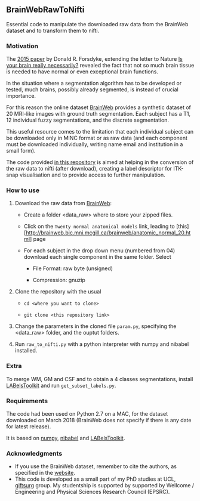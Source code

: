 ## BrainWebRawToNifti

Essential code to manipulate the downloaded raw data from the BrainWeb dataset and to transform them to nifti.

### Motivation

The [2015 paper][paoerForsdyke] by Donald R. Forsdyke, extending the letter to Nature [Is your brain really necessarily?][paperLorber] 
revealed the fact that not so much brain tissue is needed to have normal or even exceptional brain functions.

In the situation where a segmentation algorithm has to be developed or tested, much brains, 
possibly already segmented, is instead of crucial importance.

For this reason the online dataset [BrainWeb][brainweb] provides a synthetic dataset of 20 MRI-like images with ground truth segmentation.
Each subject has a T1, 12 individual fuzzy segmentations, and the discrete segmentation. 

This useful resource comes to the limitation that each individual subject can be downloaded only in MINC format
or as raw data (and each component must be downloaded individually, writing name email and institution in a small form).

The code provided [in this repository][here] is aimed at helping in the conversion of the raw data to nifti (after download), 
creating a label descriptor for ITK-snap visualisation and to provide access to further manipulation.


### How to use

1. Download the raw data from [BrainWeb][brainweb]: 

    + Create a folder <data_raw> where to store your zipped files.
    
    + Click on the `Twenty normal anatomical models` link, leading to [this][http://brainweb.bic.mni.mcgill.ca/brainweb/anatomic_normal_20.html] page
    
    + For each subject in the drop down menu (numbered from 04) download each single component in the same folder. Select
    
        + File Format: raw byte (unsigned)
        
        + Compression: gnuzip
        
2. Clone the repository with the usual 

    + `cd <where you want to clone>`
    
    + `git clone <this repository link>`
    
3. Change the parameters in the cloned file `param.py`, specifying the <data_raw> folder, and the ouptut folders.

4. Run `raw_to_nifti.py` with a python interpreter with numpy and nibabel installed.
    
### Extra

To merge WM, GM and CSF and to obtain a 4 classes segmentations, install [LABelsToolkit][LABelsToolkit] and run `get_subset_labels.py`.

### Requirements

The code had been used on Python 2.7 on a MAC, for the dataset downloaded on March 2018 (BrainWeb does not specify if there
is any date for latest release).

It is based on [numpy], [nibabel] and [LABelsToolkit][LABelsToolkit].

### Acknowledgments
+ If you use the BrainWeb dataset, remember to cite the authors, as specified in the [website][brainweb]. 
+ This code is developed as a small part of my PhD studies at UCL, [giftsurg][giftsurg] group. My studentship is supported by supported by Wellcome / Engineering and Physical Sciences Research Council (EPSRC).


[giftsurg]: http://www.gift-surg.ac.uk
[paperLorber]: http://science.sciencemag.org/content/210/4475/1232/tab-pdf
[paoerForsdyke]: https://link.springer.com/article/10.1007%2Fs13752-015-0219-x
[brainweb]: http://brainweb.bic.mni.mcgill.ca/brainweb/
[giftsurg]: http://www.gift-surg.ac.uk
[LABelsToolkit]:https://github.com/SebastianoF/LABelsToolkit
[numpy]: http://www.numpy.org/
[nibabel]: http://nipy.org/nibabel/
[matplotlib]: https://matplotlib.org/
[here]: https://github.com/SebastianoF/BrainWebRawToNifti.git
